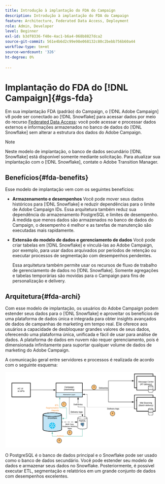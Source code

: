 ```yaml
---
title: Introdução à implantação do FDA do Campaign
description: Introdução à implantação do FDA do Campaign
feature: Architecture, Federated Data Access, Deployment
role: Admin, Developer
level: Beginner
exl-id: b3df0336-f40e-4ac1-b6a4-068b8827dca2
source-git-commit: 561e4b6d2c99e98e068132c80c2bebb756b60a44
workflow-type: tm+mt
source-wordcount: '326'
ht-degree: 0%

---
```


# Implantação do FDA do [!DNL Campaign]{#gs-fda}

Em sua implantação FDA (padrão) do Campaign, o [!DNL Adobe Campaign] v8 pode ser conectado ao [!DNL Snowflake] para acessar dados por meio do recurso [Federated Data Access](../connect/fda.md): você pode acessar e processar dados externos e informações armazenados no banco de dados do [!DNL Snowflake] sem alterar a estrutura dos dados do Adobe Campaign.

>[!NOTE]
>
>Neste modelo de implantação, o banco de dados secundário [!DNL Snowflake] está disponível somente mediante solicitação. Para atualizar sua implantação com o [!DNL Snowflake], contate o Adobe Transition Manager.
>

## Benefícios{#fda-benefits}

Esse modelo de implantação vem com os seguintes benefícios:

* **Armazenamento e desempenhos**
Você pode mover seus dados históricos para [!DNL Snowflake] e reduzir dependências para o limite de Adobe Campaign IDs. Essa arquitetura também reduz sua dependência do armazenamento PostgreSQL e limites de desempenho. À medida que menos dados são armazenados no banco de dados do Campaign, o desempenho é melhor e as tarefas de manutenção são executadas mais rapidamente.

* **Extensão do modelo de dados e gerenciamento de dados**
Você pode criar tabelas em [!DNL Snowflake] e vinculá-las ao Adobe Campaign, por exemplo, para usar dados arquivados por períodos de retenção ou executar processos de segmentação com desempenhos pendentes.

  Essa arquitetura também permite usar os recursos de fluxo de trabalho de gerenciamento de dados no [!DNL Snowflake]. Somente agregações e tabelas temporárias são movidas para o Campaign para fins de personalização e delivery.


## Arquitetura{#fda-archi}

Com esse modelo de implantação, os usuários do Adobe Campaign podem estender seus dados para o [!DNL Snowflake] e aproveitar os benefícios de uma plataforma de dados única e integrada para obter insights avançados de dados de campanhas de marketing em tempo real. Ele oferece aos usuários a capacidade de desbloquear grandes valores de seus dados, oferecendo uma plataforma única, unificada e fácil de usar para análise de dados. A plataforma de dados em nuvem não requer gerenciamento, pois é dimensionada infinitamente para suportar qualquer volume de dados de marketing do Adobe Campaign.

A comunicação geral entre servidores e processos é realizada de acordo com o seguinte esquema:

![](assets/fda-architecture.png)

O PostgreSQL é o banco de dados principal e o Snowflake pode ser usado como o banco de dados secundário. Você pode estender seu modelo de dados e armazenar seus dados no Snowflake. Posteriormente, é possível executar ETL, segmentação e relatórios em um grande conjunto de dados com desempenhos excelentes.

